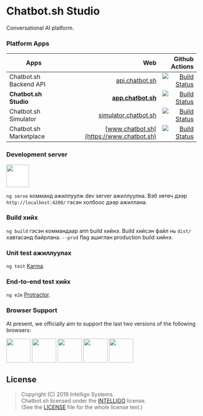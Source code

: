 # Chatbot.sh Studio

Conversational AI platform.

### Platform Apps

| Apps                    |                                                    Web |  Github Actions                                                                                                                                                              |
| ----------------------- | -----------------------------------------------------: | ---------------------------------------------------------------------------------------------------------------------------------------------------------------------------: |
| Chatbot.sh Backend API |             [api.chatbot.sh](https://api.chatbot.sh) | [![Build Status](https://github.com/intelligo-systems/chatbot.sh/workflows/backend/badge.svg)](https://github.com/intelligo-systems/chatbot.sh/actions?workflow=backend)         |
| **Chatbot.sh Studio**      |             **[app.chatbot.sh](https://app.chatbot.sh)** | [![Build Status](https://github.com/intelligo-systems/chatbot.sh/workflows/studio/badge.svg)](https://github.com/intelligo-systems/chatbot.sh/actions?workflow=studio)           |
| Chatbot.sh Simulator   | [simulator.chatbot.sh](https://simulator.chatbot.sh) | [![Build Status](https://github.com/intelligo-systems/chatbot.sh/workflows/simulator/badge.svg)](https://github.com/intelligo-systems/chatbot.sh/actions?workflow=simulator)     |
| Chatbot.sh Marketplace |             [www.chatbot.sh](https://www.chatbot.sh) | [![Build Status](https://github.com/intelligo-systems/chatbot.sh/workflows/marketplace/badge.svg)](https://github.com/intelligo-systems/chatbot.sh/actions?workflow=marketplace) |

### Development server
[<img src="https://raw.githubusercontent.com/creativetimofficial/public-assets/master/logos/angular-logo.png" width="60" height="60" style="background:white;"/>](https://www.creative-tim.com/product/argon-dashboard-pro-angular)

`ng serve` комманд ажиллуулж dev server ажиллуулна. Вэб хөтөч дээр `http://localhost:4200/` гэсэн холбоос дээр ажиллана. 

### Build хийх

`ng build` гэсэн коммандаар апп build хийнэ. Build хийсэн файл нь `dist/` хавтасанд байрлана. `--prod` flag ашиглан production build хийнэ.

### Unit test ажиллуулах

`ng test` [Karma](https://karma-runner.github.io).

### End-to-end test хийх

`ng e2e` [Protractor](http://www.protractortest.org/).

### Browser Support

At present, we officially aim to support the last two versions of the following browsers:

<img src="https://s3.amazonaws.com/creativetim_bucket/github/browser/chrome.png" width="64" height="64"> <img src="https://s3.amazonaws.com/creativetim_bucket/github/browser/firefox.png" width="64" height="64"> <img src="https://s3.amazonaws.com/creativetim_bucket/github/browser/edge.png" width="64" height="64"> <img src="https://s3.amazonaws.com/creativetim_bucket/github/browser/safari.png" width="64" height="64"> <img src="https://s3.amazonaws.com/creativetim_bucket/github/browser/opera.png" width="64" height="64">

## License

> Copyright (C) 2019 Intelligo Systems.  
> Chatbot.sh licensed under the [INTELLIGO](../LICENSE) license.  
> (See the [LICENSE](./LICENSE) file for the whole license text.)

